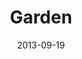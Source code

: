 ---
layout: music 
title: "Garden"
date: 2013-09-19 
description: "Original music from Awaited&#58; A Christmas Show."
audio: "http://s3.amazonaws.com/crossroads-media/music/audio/02%20Garden.mp3"
audio-duration: "03:41"
src: "http://s3.amazonaws.com/crossroads-media/images/Featured_Garden190x110-2.jpg"
---